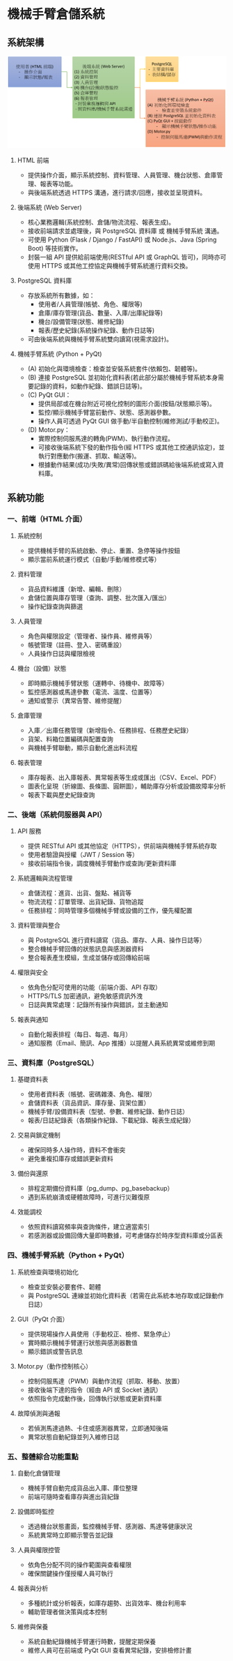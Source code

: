 # 機械手臂倉儲系統

## 系統架構

![系統架構圖](image.png)

1. HTML 前端

    - 提供操作介面，顯示系統控制、資料管理、人員管理、機台狀態、倉庫管理、報表等功能。
    - 與後端系統透過 HTTPS 溝通，進行請求/回應，接收並呈現資料。

2. 後端系統 (Web Server)

    - 核心業務邏輯(系統控制、倉儲/物流流程、報表生成)。
    - 接收前端請求並處理後，與 PostgreSQL 資料庫 或 機械手臂系統 溝通。
    - 可使用 Python (Flask / Django / FastAPI) 或 Node.js、Java (Spring Boot) 等技術實作。
    - 封裝一組 API 提供給前端使用(RESTful API 或 GraphQL 皆可)，同時亦可使用 HTTPS 或其他工控協定與機械手臂系統進行資料交換。

3. PostgreSQL 資料庫

    - 存放系統所有數據，如：
        - 使用者/人員管理(帳號、角色、權限等)
        - 倉庫/庫存管理(貨品、數量、入庫/出庫紀錄等)
        - 機台/設備管理(狀態、維修紀錄)
        - 報表/歷史紀錄(系統操作紀錄、動作日誌等)
    - 可由後端系統與機械手臂系統雙向讀寫(視需求設計)。

4. 機械手臂系統 (Python + PyQt)

    - (A) 初始化與環境檢查：檢查並安裝系統套件(依賴包、韌體等)。
    - (B) 連接 PostgreSQL 並初始化資料表(若此部分屬於機械手臂系統本身需要記錄的資料，如動作紀錄、錯誤日誌等)。
    - (C) PyQt GUI：
        - 提供局部或在機台附近可視化控制的圖形介面(按鈕/狀態顯示等)。
        - 監控/顯示機械手臂當前動作、狀態、感測器參數。
        - 操作人員可透過 PyQt GUI 做手動/半自動控制(維修測試/手動校正)。
    - (D) Motor.py：
        - 實際控制伺服馬達的轉角(PWM)、執行動作流程。
        - 可接收後端系統下發的動作指令(經 HTTPS 或其他工控通訊協定)，並執行對應動作(搬運、抓取、輸送等)。
        - 根據動作結果(成功/失敗/異常)回傳狀態或錯誤碼給後端系統或寫入資料庫。


## 系統功能

### 一、前端（HTML 介面）

1. 系統控制

    - 提供機械手臂的系統啟動、停止、重置、急停等操作按鈕
    - 顯示當前系統運行模式（自動/手動/維修模式等）

2. 資料管理

    - 貨品資料維護（新增、編輯、刪除）
    - 倉儲位置與庫存管理（查詢、調整、批次匯入/匯出）
    - 操作紀錄查詢與篩選

3. 人員管理

    - 角色與權限設定（管理者、操作員、維修員等）
    - 帳號管理（註冊、登入、密碼重設）
    - 人員操作日誌與權限檢視

4. 機台（設備）狀態

    - 即時顯示機械手臂狀態（運轉中、待機中、故障等）
    - 監控感測器或馬達參數（電流、溫度、位置等）
    - 通知或警示（異常告警、維修提醒）

5. 倉庫管理

    - 入庫／出庫任務管理（新增指令、任務排程、任務歷史紀錄）
    - 貨架、料箱位置編碼與配置查詢
    - 與機械手臂聯動，顯示自動化進出料流程

6. 報表管理

    - 庫存報表、出入庫報表、異常報表等生成或匯出（CSV、Excel、PDF）
    - 圖表化呈現（折線圖、長條圖、圓餅圖），輔助庫存分析或設備故障率分析
    - 報表下載與歷史紀錄查詢

### 二、後端（系統伺服器與 API）

1. API 服務

    - 提供 RESTful API 或其他協定（HTTPS），供前端與機械手臂系統存取
    - 使用者驗證與授權（JWT / Session 等）
    - 接收前端指令後，調度機械手臂動作或查詢/更新資料庫

2. 系統邏輯與流程管理

    - 倉儲流程：進貨、出貨、盤點、補貨等
    - 物流流程：訂單管理、出貨紀錄、貨物追蹤
    - 任務排程：同時管理多個機械手臂或設備的工作，優先權配置

3. 資料管理與整合

    - 與 PostgreSQL 進行資料讀寫（貨品、庫存、人員、操作日誌等）
    - 整合機械手臂回傳的狀態訊息與感測器資料
    - 整合報表產生模組，生成並儲存或回傳給前端

4. 權限與安全

    - 依角色分配可使用的功能（前端介面、API 存取）
    - HTTPS/TLS 加密通訊，避免敏感資訊外洩
    - 日誌與異常處理：記錄所有操作與錯誤，並主動通知

5. 報表與通知

    - 自動化報表排程（每日、每週、每月）
    - 通知服務（Email、簡訊、App 推播）以提醒人員系統異常或維修到期

### 三、資料庫（PostgreSQL）

1. 基礎資料表

    - 使用者資料表（帳號、密碼雜湊、角色、權限）
    - 倉儲資料表（貨品資訊、庫存量、貨架位置）
    - 機械手臂/設備資料表（型號、參數、維修紀錄、動作日誌）
    - 報表/日誌紀錄表（各類操作紀錄、下載紀錄、報表生成紀錄）

2. 交易與鎖定機制

    - 確保同時多人操作時，資料不會衝突
    - 避免重複扣庫存或錯誤更新資料

3. 備份與還原

    - 排程定期備份資料庫（pg_dump、pg_basebackup）
    - 遇到系統崩潰或硬體故障時，可進行災難復原

4. 效能調校

    - 依照資料讀寫頻率與查詢條件，建立適當索引
    - 若感測器或設備回傳大量即時數據，可考慮儲存於時序型資料庫或分區表

### 四、機械手臂系統（Python + PyQt）

1. 系統檢查與環境初始化

    - 檢查並安裝必要套件、韌體
    - 與 PostgreSQL 連線並初始化資料表（若需在此系統本地存取或記錄動作日誌）

2. GUI（PyQt 介面）

    - 提供現場操作人員使用（手動校正、檢修、緊急停止）
    - 實時顯示機械手臂運行狀態與感測器數值
    - 顯示錯誤或警告訊息

3. Motor.py（動作控制核心）

    - 控制伺服馬達（PWM）與動作流程（抓取、移動、放置）
    - 接收後端下達的指令（經由 API 或 Socket 通訊）
    - 依照指令完成動作後，回傳執行狀態或更新資料庫

4. 故障偵測與通報

    - 若偵測馬達過熱、卡住或感測器異常，立即通知後端
    - 異常狀態自動紀錄並列入維修日誌

### 五、整體綜合功能重點
1. 自動化倉儲管理

    - 機械手臂自動完成貨品出入庫、庫位整理
    - 前端可隨時查看庫存與進出貨紀錄

2. 設備即時監控

    - 透過機台狀態畫面，監控機械手臂、感測器、馬達等健康狀況
    - 系統異常時立即顯示警告並記錄

3. 人員與權限控管

    - 依角色分配不同的操作範圍與查看權限
    - 確保關鍵操作僅授權人員可執行

4. 報表與分析

    - 多種統計或分析報表，如庫存趨勢、出貨效率、機台利用率
    - 輔助管理者做決策與成本控制

5. 維修與保養

    - 系統自動紀錄機械手臂運行時數，提醒定期保養
    - 維修人員可在前端或 PyQt GUI 查看異常紀錄，安排檢修計畫
